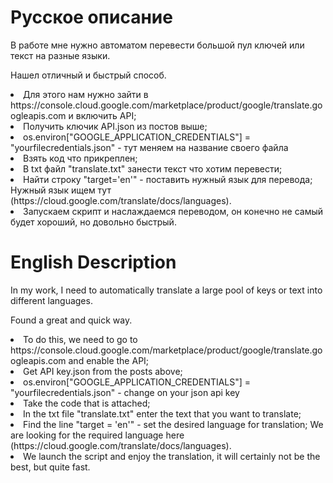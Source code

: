 <h1> Русское описание </h1>
<p>В работе мне нужно автоматом перевести большой пул ключей или текст на разные языки.</p>
<p>Нашел отличный и быстрый способ.</p>
<li>Для этого нам нужно зайти в https://console.cloud.google.com/marketplace/product/google/translate.googleapis.com и включить API;</li>
<li>Получить ключик API.json из постов выше;</li>
<li>os.environ["GOOGLE_APPLICATION_CREDENTIALS"] = "yourfilecredentials.json" - тут меняем на название своего файла</li>
<li>Взять код что прикреплен;</li>
<li>В txt файл "translate.txt" занести текст что хотим перевести;</li>
<li>Найти строку "target='en'" - поставить нужный язык для перевода; Нужный язык ищем тут (https://cloud.google.com/translate/docs/languages).</li>
<li>Запускаем скрипт и наслаждаемся переводом, он конечно не самый будет хороший, но довольно быстрый.</li>


<h1> English Description </h1>
<p>In my work, I need to automatically translate a large pool of keys or text into different languages.</p>
<p>Found a great and quick way.</p>
<li>To do this, we need to go to https://console.cloud.google.com/marketplace/product/google/translate.googleapis.com and enable the API;</li>
<li>Get API key.json from the posts above;</li>
<li>os.environ["GOOGLE_APPLICATION_CREDENTIALS"] = "yourfilecredentials.json" - change on your json api key</li>
<li>Take the code that is attached;</li>
<li>In the txt file &quot;translate.txt&quot; enter the text that you want to translate;</li>
<li>Find the line &quot;target = &#39;en&#39;&quot; - set the desired language for translation; We are looking for the required language here (https://cloud.google.com/translate/docs/languages).</li>
<li>We launch the script and enjoy the translation, it will certainly not be the best, but quite fast.</li>
